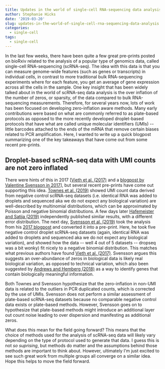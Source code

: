 ```yaml
---
title: Updates in the world of single-cell RNA-sequencing data analysis
author: Stephanie Hicks
date: '2019-03-20'
slug: updates-in-the-world-of-single-cell-rna-sequencing-data-analysis
categories:
  - single-cell
tags:
  - single-cell
---
```


In the last few weeks, there have been quite a few great pre-prints posted
on bioRxiv related to the analysis of a popular type of genomics data, 
called single-cell RNA-sequencing (scRNA-seq). The idea with this data 
is that you can measure genome-wide features (such as genes or transcripts) 
in individual cells, in contrast to more traditional bulk RNA-sequencing 
experiments where for each feature, you get an average of gene expression 
across all the cells in the sample. One key insight that has been widely
talked about in the world of scRNA-seq data analysis is the over inflation 
of the number of zeros, or sparsity, of the data compared to bulk RNA-sequencing
measurements. Therefore, for several years now, lots of work has been focused on
developing zero-inflation aware methods. Many early contributions were based on 
what are commonly referred to as plate-based protocols as opposed to 
the more recently developed droplet-based protocols that have what are called 
unique molecular identifiers (UMIs) -- little barcodes attached to the ends of 
the mRNA that remove certain biases related to PCR amplification. Here, 
I wanted to write up a quick blogpost summarizing one of the key takeaways 
that have come out from some recent pre-prints. 

## Droplet-based scRNA-seq data with UMI counts are not zero inflated

There were hints of this in 2017 [[Vieth et al. (2017)](https://www.ncbi.nlm.nih.gov/pubmed/29036287) and a 
[blogpost by Valentine Svensson in 2017](https://web.archive.org/web/20171119115058/http://www.nxn.se/valent/2017/11/16/droplet-scrna-seq-is-not-zero-inflated)], but several recent pre-prints have come 
out supporting this idea. [Townes et al. (2019)](https://doi.org/10.1101/574574) 
showed UMI count data derived from negative control scRNA-seq datasets 
(i.e. identical RNA was added to droplets and sequenced aka we do 
not expect any biological variation) are well-described by multinomial
distributions, which can be approximated by Poisson and negative 
binomial distributions. A few days later 
[Hafemeister and Satija (2019)](https://doi.org/10.1101/576827) 
independently published similar results, with a different error
distribution. The next day, 
[Svensson et al. (2019)](https://doi.org/10.1101/582064)
took the analysis from his 
[2017 blogpost](https://web.archive.org/web/20171119115058/http://www.nxn.se/valent/2017/11/16/droplet-scrna-seq-is-not-zero-inflated) and converted it into a pre-print. 
Here, he took five negative control droplet scRNA-seq datasets 
(again, identical RNA was added to droplets and sequenced aka we 
do not expect any biological variation), and showed how the 
data -- well 4 out of 5 datasets -- dropseq was a bit wonky) fit nicely 
to a negative binomial distribution. This matches what previous 
authors have found [Vieth et al. (2017)](https://www.ncbi.nlm.nih.gov/pubmed/29036287). 
Svensson argues this suggests an over-abundance of zeros in biological 
data is likely real biological variation, as opposed to 
technical variation, which also been suggested by 
[Andrews and Hemberg (2018)](https://www.ncbi.nlm.nih.gov/pubmed/30590489)
as a way to identify genes that contain biologically meaningful information. 

Both Townes and Svensson hypothesize that the zero-inflation in non-UMI 
data is related to the outliers in PCR duplicated counts, which is corrected 
by the use of UMIs. Svensson does not perform a similar assessment of 
plate-based scRNA-seq datasets because no comparable negative control 
data exists or plate-based methods. However, Svensson goes on to hypothesize 
that plate-based methods might introduce an additional layer out count noise
leading to over dispersion and manifesting as additional zeros. 

What does this mean for the field going forward? This means that the choice of 
methods used for the analysis of scRNA-seq data will likely vary depending
on the type of protocol used to generate that data. I guess this is not 
*so suprising*, but methods do matter and the assumptions behind those 
methods are important to think about. However, ultimately I'm just excited
to see such great work from multiple groups all converge on a similar idea.
Hope this helps to move the field forward. 

